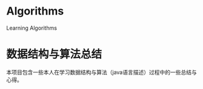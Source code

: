 # Algorithms
Learning Algorithms
<h1>数据结构与算法总结</h1>
<p>本项目包含一些本人在学习数据结构与算法（java语言描述）过程中的一些总结与心得。</p>
